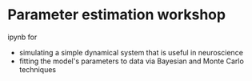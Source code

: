 # Parameter estimation workshop

ipynb for 
- simulating a simple dynamical system that is useful in neuroscience
- fitting the model's parameters to data via Bayesian and Monte Carlo techniques
